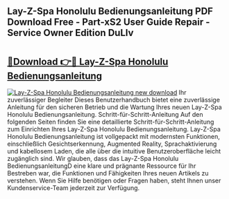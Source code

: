 ## Lay-Z-Spa Honolulu Bedienungsanleitung PDF Download Free - Part-xS2 User Guide Repair - Service Owner Edition DuLlv

# <h2><a href="http://df00hp.blite.top/?on=Lay-Z-Spa+Honolulu+Bedienungsanleitung">🔗Download 👉🔴 Lay-Z-Spa Honolulu Bedienungsanleitung</a></h2>

[![Lay-Z-Spa Honolulu Bedienungsanleitung new download](https://i.imgur.com/lujVjoI.png)](http://df00hp.blite.top/?on=Lay-Z-Spa+Honolulu+Bedienungsanleitung)
Ihr zuverlässiger Begleiter Dieses Benutzerhandbuch bietet eine zuverlässige Anleitung für den sicheren Betrieb und die Wartung Ihres neuen Lay-Z-Spa Honolulu Bedienungsanleitung. Schritt-für-Schritt-Anleitung Auf den folgenden Seiten finden Sie eine detaillierte Schritt-für-Schritt-Anleitung zum Einrichten Ihres Lay-Z-Spa Honolulu Bedienungsanleitung. Lay-Z-Spa Honolulu Bedienungsanleitung ist vollgepackt mit modernsten Funktionen, einschließlich Gesichtserkennung, Augmented Reality, Sprachaktivierung und kabellosem Laden, die alle über die intuitive Benutzeroberfläche leicht zugänglich sind. Wir glauben, dass das Lay-Z-Spa Honolulu BedienungsanleitungD eine klare und prägnante Ressource für Ihr Bestreben war, die Funktionen und Fähigkeiten Ihres neuen Artikels zu verstehen. Wenn Sie Hilfe benötigen oder Fragen haben, steht Ihnen unser Kundenservice-Team jederzeit zur Verfügung.
